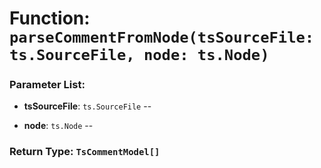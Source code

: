 # Function: `parseCommentFromNode(tsSourceFile: ts.SourceFile, node: ts.Node)`

    

### Parameter List:

- **tsSourceFile**: `ts.SourceFile` -- 

- **node**: `ts.Node` -- 


### Return Type: `TsCommentModel[]` 
